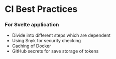 # CI Best Practices 

### For Svelte application
* Divide into different steps which are dependent
* Using Snyk for security checking
* Caching of Docker 
* GitHub secrets for save storage of tokens
